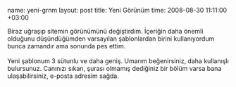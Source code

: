 name: yeni-grnm
layout: post
title: Yeni Görünüm
time: 2008-08-30 11:11:00 +03:00

Biraz uğraşıp sitemin görünümünü değiştirdim. İçeriğin daha önemli olduğunu düşündüğümden varsayılan şablonlardan birini kullanıyordum bunca zamandır ama sonunda pes ettim. <br /><br />Yeni şablonum 3 sütunlu ve daha geniş. Umarım beğenirsiniz, daha kullanışlı bulursunuz. Canınızı sıkan, şurası olmamış dediğiniz bir bölüm varsa bana ulaşabilirsiniz, e-posta adresim sağda.
